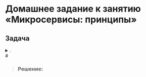 # Домашнее задание к занятию «Микросервисы: принципы»

## Задача 
<details> <summary> . </summary>

Вы работаете в крупной компании, которая строит систему на основе микросервисной архитектуры. Вам как DevOps-специалисту необходимо выдвинуть предложение по организации инфраструктуры для разработки и эксплуатации.

## Задача 1: API Gateway
Предложите решение для обеспечения реализации API Gateway. Составьте сравнительную таблицу возможностей различных программных решений. На основе таблицы сделайте выбор решения.

Решение должно соответствовать следующим требованиям:

маршрутизация запросов к нужному сервису на основе конфигурации,
возможность проверки аутентификационной информации в запросах,
обеспечение терминации HTTPS.
Обоснуйте свой выбор.

## Задача 2: Брокер сообщений
Составьте таблицу возможностей различных брокеров сообщений. На основе таблицы сделайте обоснованный выбор решения.

Решение должно соответствовать следующим требованиям:

поддержка кластеризации для обеспечения надёжности,
хранение сообщений на диске в процессе доставки,
высокая скорость работы,
поддержка различных форматов сообщений,
разделение прав доступа к различным потокам сообщений,
простота эксплуатации.
Обоснуйте свой выбор.

## Задача 3: API Gateway * (необязательная)
Есть три сервиса:
minio

хранит загруженные файлы в бакете images,
S3 протокол,
uploader

принимает файл, если картинка сжимает и загружает его в minio,
POST /v1/upload,
security

регистрация пользователя POST /v1/user,
получение информации о пользователе GET /v1/user,
логин пользователя POST /v1/token,
проверка токена GET /v1/token/validation.
Необходимо воспользоваться любым балансировщиком и сделать API Gateway:
POST /v1/register

Анонимный доступ.
Запрос направляется в сервис security POST /v1/user.
POST /v1/token

Анонимный доступ.
Запрос направляется в сервис security POST /v1/token.
GET /v1/user

Проверка токена. Токен ожидается в заголовке Authorization. Токен проверяется через вызов сервиса security GET /v1/token/validation/.
Запрос направляется в сервис security GET /v1/user.
POST /v1/upload

Проверка токена. Токен ожидается в заголовке Authorization. Токен проверяется через вызов сервиса security GET /v1/token/validation/.
Запрос направляется в сервис uploader POST /v1/upload.
GET /v1/user/{image}

Проверка токена. Токен ожидается в заголовке Authorization. Токен проверяется через вызов сервиса security GET /v1/token/validation/.
Запрос направляется в сервис minio GET /images/{image}.
Ожидаемый результат
Результатом выполнения задачи должен быть docker compose файл, запустив который можно локально выполнить следующие команды с успешным результатом. Предполагается, что для реализации API Gateway будет написан конфиг для NGinx или другого балансировщика нагрузки, который будет запущен как сервис через docker-compose и будет обеспечивать балансировку и проверку аутентификации входящих запросов. Авторизация curl -X POST -H 'Content-Type: application/json' -d '{"login":"bob", "password":"qwe123"}' http://localhost/token

Загрузка файла

curl -X POST -H 'Authorization: Bearer eyJ0eXAiOiJKV1QiLCJhbGciOiJIUzI1NiJ9.eyJzdWIiOiJib2IifQ.hiMVLmssoTsy1MqbmIoviDeFPvo-nCd92d4UFiN2O2I' -H 'Content-Type: octet/stream' --data-binary @yourfilename.jpg http://localhost/upload

Получение файла curl -X GET http://localhost/images/4e6df220-295e-4231-82bc-45e4b1484430.jpg

</details>
#

> ### Решение:
>